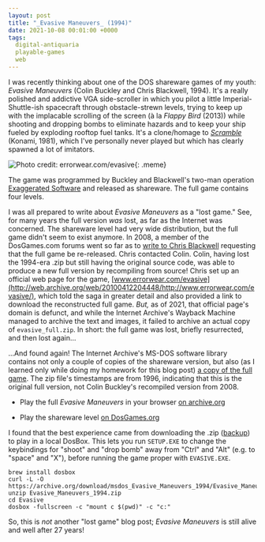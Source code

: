 ```yaml
---
layout: post
title: "_Evasive Maneuvers_ (1994)"
date: 2021-10-08 00:01:00 +0000
tags:
  digital-antiquaria
  playable-games
  web
---
```


I was recently thinking about one of the DOS shareware games
of my youth: _Evasive Maneuvers_ (Colin Buckley and Chris Blackwell, 1994).
It's a really polished and addictive VGA side-scroller in which you
pilot a little Imperial-Shuttle-ish spacecraft through obstacle-strewn
levels, trying to keep up with the implacable scrolling of the screen
(à la _Flappy Bird_ (2013)) while shooting and dropping bombs to eliminate
hazards and to keep your ship fueled by exploding rooftop fuel tanks.
It's a clone/homage to [_Scramble_](https://youtu.be/3Vc-RIkpk40) (Konami, 1981),
which I've personally never played but which has clearly spawned a lot of imitators.

![Photo credit: errorwear.com/evasive](/blog/images/2021-10-08-evasive-maneuvers.png){: .meme}

The game was programmed by Buckley and Blackwell's two-man operation
[Exaggerated Software](https://www.classicdosgames.com/company/exaggerated.html)
and released as shareware. The full game contains four levels.

I was all prepared to write about _Evasive Maneuvers_ as a "lost game."
See, for many years the full version _was_ lost, as far as the Internet
was concerned. The shareware level had very wide distribution, but the full game
didn't seem to exist anymore. In 2008, a member of the DosGames.com forums went
so far as to [write to Chris Blackwell](http://web.archive.org/web/20190304160451/http://www.dosgames.com/forum/about10416-0-asc-20.html)
requesting that the full game be re-released. Chris contacted Colin. Colin, having lost
the 1994-era .zip but still having the original source code, was able
to produce a new full version by recompiling from source!
Chris set up an official web page for the game,
[www.errorwear.com/evasive](http://web.archive.org/web/20100412204448/http://www.errorwear.com/evasive/),
which told the saga in greater detail and also provided a link to download
the reconstructed full game. _But,_ as of 2021, that official page's domain is defunct,
and while the Internet Archive's Wayback Machine managed to archive the text and images,
it failed to archive an actual copy of `evasive_full.zip`. In short: the full game
was lost, briefly resurrected, and then lost again...

...And found again! The Internet Archive's MS-DOS software library contains not only
a couple of copies of the shareware version, but also (as I learned only while doing my homework
for this blog post) [a copy of the full game](https://archive.org/details/msdos_Evasive_Maneuvers_1994).
The zip file's timestamps are from 1996, indicating that this is the
original full version, not Colin Buckley's recompiled version from 2008.

* Play the full _Evasive Maneuvers_ in your browser [on archive.org](https://archive.org/details/msdos_Evasive_Maneuvers_1994)

* Play the shareware level [on DosGames.org](https://dosgames.com/game/evasive-maneuvers/)

I found that the best experience came from downloading the .zip ([backup](/blog/code/Evasive_Maneuvers_1994.zip))
to play in a local DosBox. This lets you run `SETUP.EXE` to change the keybindings
for "shoot" and "drop bomb" away from "Ctrl" and "Alt" (e.g. to "space" and "X"),
before running the game proper with `EVASIVE.EXE`.

    brew install dosbox
    curl -L -O https://archive.org/download/msdos_Evasive_Maneuvers_1994/Evasive_Maneuvers_1994.zip
    unzip Evasive_Maneuvers_1994.zip
    cd Evasive
    dosbox -fullscreen -c "mount c $(pwd)" -c "c:"

So, this is _not_ another "lost game" blog post; _Evasive Maneuvers_ is still alive and well
after 27 years!
